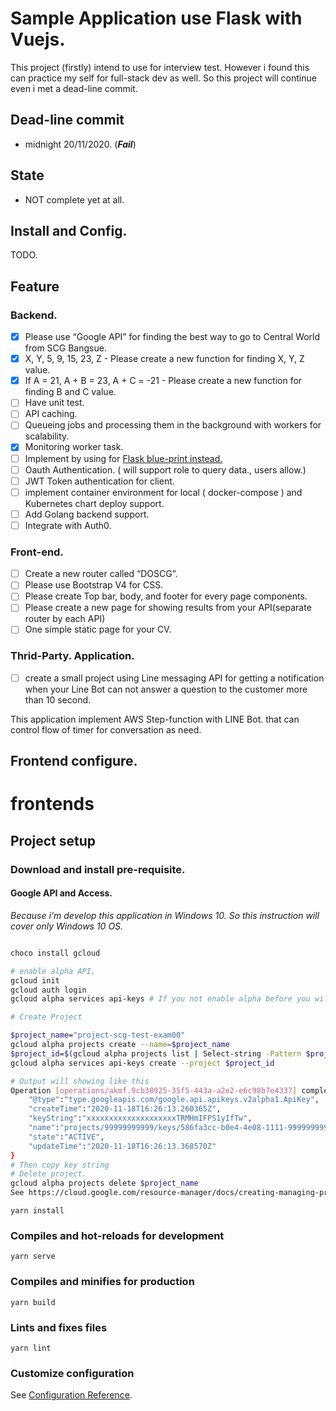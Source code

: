 # Sample Application use Flask with Vuejs.

This project (firstly) intend to use for interview test. However i found this can practice my self for full-stack dev 
as well. So this project will continue even i met a dead-line commit. 

## Dead-line  commit
* midnight 20/11/2020. (_**Fail**_)

## State 
* NOT complete yet at all. 

## Install and Config.
TODO.

## Feature
### Backend.
- [X] Please use “Google API” for finding the best way to go to Central World from SCG Bangsue.
- [x] X, Y, 5, 9, 15, 23, Z  - Please create a new function for finding X, Y, Z value.
- [X] If A = 21, A + B = 23, A + C = -21 - Please create a new function for finding B and C value.
- [ ] Have unit test.
- [ ] API caching.
- [ ] Queueing jobs and processing them in the background with workers for scalability.
- [x] Monitoring worker task.
- [ ] Implement by using for [Flask blue-print instead.](https://flask.palletsprojects.com/en/1.1.x/blueprints)
- [ ] Oauth Authentication. ( will support role to query data., users allow.)
- [ ] JWT Token authentication for client.
- [ ] implement container environment for local ( docker-compose ) and Kubernetes chart deploy support.
- [ ] Add Golang backend support.
- [ ] Integrate with Auth0.

### Front-end.
- [ ] Create a new router called “DOSCG”.
- [ ] Please use Bootstrap V4 for CSS.
- [ ] Please create Top bar, body, and footer for every page components.
- [ ] Please create a new page for showing results from your API(separate router by each API)
- [ ] One simple static page for your CV.

### Thrid-Party. Application.
- [ ]  create a small project using Line messaging API for getting a notification when your Line Bot can not answer a question to the customer more than 10 second.

This application implement AWS Step-function with LINE Bot. that can control flow of timer for conversation as need.
 
## Frontend configure.
# frontends

## Project setup

### Download and install pre-requisite.

#### Google API and Access.

_Because i'm develop this application in Windows 10. So this instruction will cover only Windows 10 OS._

```bash

choco install gcloud

# enable alpha API.
gcloud init 
gcloud auth login
gcloud alpha services api-keys # If you not enable alpha before you will need to do following step ( little effort ).  

# Create Project

$project_name="project-scg-test-exam00"
gcloud alpha projects create --name=$project_name
$project_id=$(gcloud alpha projects list | Select-string -Pattern $project_name).Line.split()[0]
gcloud alpha services api-keys create --project $project_id

# Output will showing like this 
Operation [operations/akmf.9cb38925-35f5-443a-a2e2-e6c98b7e4337] complete. Result: {
    "@type":"type.googleapis.com/google.api.apikeys.v2alpha1.ApiKey",
    "createTime":"2020-11-18T16:26:13.260365Z",
    "keyString":"xxxxxxxxxxxxxxxxxxxxTRMHmIFPS1yIfTw",
    "name":"projects/99999999999/keys/586fa3cc-b0e4-4e08-1111-99999999999",
    "state":"ACTIVE",
    "updateTime":"2020-11-18T16:26:13.368570Z"
}
# Then copy key string 
# Delete project.
gcloud alpha projects delete $project_name
See https://cloud.google.com/resource-manager/docs/creating-managing-projects for information on shutting down projects

```


```
yarn install
```

### Compiles and hot-reloads for development
```
yarn serve
```

### Compiles and minifies for production
```
yarn build
```

### Lints and fixes files
```
yarn lint
```

### Customize configuration
See [Configuration Reference](https://cli.vuejs.org/config/).
